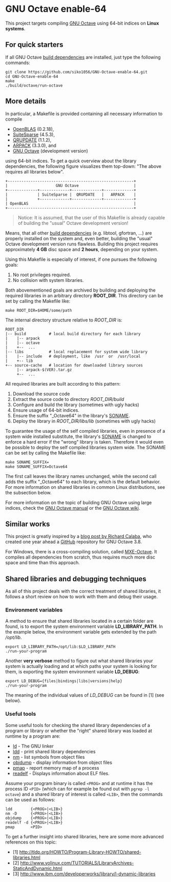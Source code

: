 # GNU Octave enable-64

This project targets compiling [GNU Octave](http://www.gnu.org/software/octave/)
using 64-bit indices on **Linux systems**.

## For quick starters

If all GNU Octave
[build dependencies](https://www.gnu.org/software/octave/doc/interpreter/Build-Dependencies.html)
are installed, just type the following commands:

```
git clone https://github.com/siko1056/GNU-Octave-enable-64.git
cd GNU-Octave-enable-64
make
./build/octave/run-octave
```

## More details

In particular, a Makefile is provided containing all necessary information to
compile

- [OpenBLAS](http://www.openblas.net) (0.2.18),
- [SuiteSparse](http://www.suitesparse.com) (4.5.3),
- [QRUPDATE](http://sourceforge.net/projects/qrupdate) (1.1.2),
- [ARPACK](https://github.com/opencollab/arpack-ng) (3.3.0), and
- [GNU Octave](http://www.gnu.org/software/octave/) (development version)

using 64-bit indices.  To get a quick overview about the library dependencies,
the following figure visualizes them top-down:  "The above requires all
libraries below".

```
+-------------------------------------------------------+
|                     GNU Octave                        |
+-------------+-------------+-------------+-------------+
|             | SuiteSparse |  QRUPDATE   |   ARPACK    |
|             +-------------+-------------+-------------+
| OpenBLAS                                              |
+-------------------------------------------------------+
```

> Notice: It is assumed, that the user of this Makefile is already capable of
> building the "usual" Octave development version!

Means, that all other
[build dependencies](https://www.gnu.org/software/octave/doc/interpreter/Build-Dependencies.html)
(e.g. libtool, gfortran, ...) are properly installed on the system and, even
better, building the "usual" Octave development version runs flawless. Building
this project requires approximately **4 GB** disc space and **2 hours**,
depending on your system.

Using this Makefile is especially of interest, if one pursues the following
goals:

1. No root privileges required.
2. No collision with system libraries.

Both abovementioned goals are archived by building and deploying the required
libraries in an arbitrary directory **ROOT_DIR**.  This directory can be
set by calling the Makefile like:

```
make ROOT_DIR=$HOME/some/path
```

The internal directory structure relative to *ROOT_DIR* is:

```
ROOT_DIR
|-- build          # local build directory for each library
|    |-- arpack
|    |-- octave
|    +--  ...
|-- libs           # local replacement for system wide library
|    |-- include   # deployment, like  /usr  or  /usr/local
|    +-- lib
+-- source-cache   # location for downloaded library sources
     |-- arpack-$(VER).tar.gz
     +--  ...
```

All required libraries are built according to this pattern:

1. Download the source code
2. Extract the source code to directory *ROOT_DIR/build*
3. Configure and build the library (sometimes with ugly hacks)
  1. Ensure usage of 64-bit indices.
  2. Ensure the suffix "_Octave64" in the library's
     [SONAME](https://en.wikipedia.org/wiki/Soname).
4. Deploy the library in *ROOT_DIR/libs/lib* (sometimes with ugly hacks)

To guarantee the usage of the self compiled libraries, even in presence of
a system wide installed substitute, the library's
[SONAME](https://en.wikipedia.org/wiki/Soname) is changed to enforce a hard
error if the "wrong" library is taken.  Therefore it would even be possible
to deploy the self compiled libraries system wide.  The SONAME can be set by
calling the Makefile like:

```
make SONAME_SUFFIX=
make SONAME_SUFFIX=Octave64
```

The first call leaves the library names unchanged, while the second call adds
the suffix "_Octave64" to each library, which is the default behavior.  For
more information on shared libraries in common Linux distributions, see the
subsection below.

For more information on the topic of building GNU Octave using large indices,
check the
[GNU Octave manual](https://www.gnu.org/software/octave/doc/interpreter/Compiling-Octave-with-64_002dbit-Indexing.html)
or the
[GNU Octave wiki](http://wiki.octave.org/Enable_large_arrays:_Build_octave_such_that_it_can_use_arrays_larger_than_2Gb.).


## Similar works

This project is greatly inspired by a
[blog post by Richard Calaba](http://calaba.tumblr.com/post/107087607479/octave-64),
who created one year ahead a
[GitHub](https://github.com/calaba/octave-3.8.2-enable-64-ubuntu-14.04)
repository for GNU Octave 3.8.

For Windows, there is a cross-compiling solution, called
[MXE-Octave](http://wiki.octave.org/MXE).  It compiles all dependencies from
scratch, thus requires much more disc space and time than this approach.


## Shared libraries and debugging techniques

As all of this project deals with the correct treatment of shared libraries, it
follows a short review on how to work with them and debug their usage.


### Environment variables

A method to ensure that shared libraries located in a certain folder are found,
is to export the system environment variable **LD_LIBRARY_PATH**.  In the
example below, the environment variable gets extended by the path */opt/lib*.

```
export LD_LIBRARY_PATH=/opt/lib:$LD_LIBRARY_PATH
./run-your-program
```

Another **very verbose** method to figure out what shared libraries your system
is actually loading and at which paths your system is looking for them, is
exporting the system environment variable **LD_DEBUG**:

```
export LD_DEBUG={files|bindings|libs|versions|help}
./run-your-program
```

The meaning of the individual values of *LD_DEBUG* can be found in [1] (see
below).

### Useful tools

Some useful tools for checking the shared library dependencies of a program or
library or whether the "right" shared library was loaded at runtime by a
program are:

- [ld](http://linux.die.net/man/1/ld) - The GNU linker
- [ldd](http://linux.die.net/man/1/ldd) - print shared library dependencies
- [nm](http://linux.die.net/man/1/nm) - list symbols from object files
- [objdump](http://linux.die.net/man/1/objdump) - display information from
  object files
- [pmap](http://linux.die.net/man/1/pmap) - report memory map of a process
- [readelf](http://linux.die.net/man/1/readelf) - Displays information about
  ELF files.

Assume your program binary is called `<PROG>` and at runtime it has the process
ID `<PID>` (which can for example be found out with `pgrep -l octave`) and a
shared library of interest is called `<LIB>`, then the commands can be used as
follows:

```
ldd        {<PROG>|<LIB>}
nm -D      {<PROG>|<LIB>}
objdump    {<PROG>|<LIB>}
readelf -d {<PROG>|<LIB>}
pmap       <PID>
```

To get a further insight into shared libraries, here are some more advanced
references on this topic:

- [1] http://tldp.org/HOWTO/Program-Library-HOWTO/shared-libraries.html
- [2] http://www.yolinux.com/TUTORIALS/LibraryArchives-StaticAndDynamic.html
- [3] http://www.ibm.com/developerworks/library/l-dynamic-libraries
